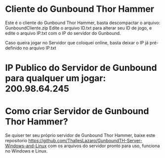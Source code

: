 # Cliente do Gunbound Thor Hammer
Este é o cliente do Gunbound Thor Hammer, basta descompactar o arquivo: GunboundCliente.zip
Edite o arquivo ID.txt para alterar seu ID de jogo, e edite o arquivo IP.txt com o IP do servidor do Gunbound.

Caso queira jogar no Servidor que coloquei online, basta deixar o IP já pré-definido no arquivo IP.txt

# IP Publico do Servidor de Gunbound para qualquer um jogar: 200.98.64.245

# Como criar Servidor de Gunbound Thor Hammer?
Se quiser ter seu próprio servidor de Gunbound Thor Hammer, baixe este repositorio https://github.com/ThallesLazaro/GunboundTH-Server-Windows-and-Linux com os arquivos do servidor pronto para uso, funciona no Windows e Linux.
